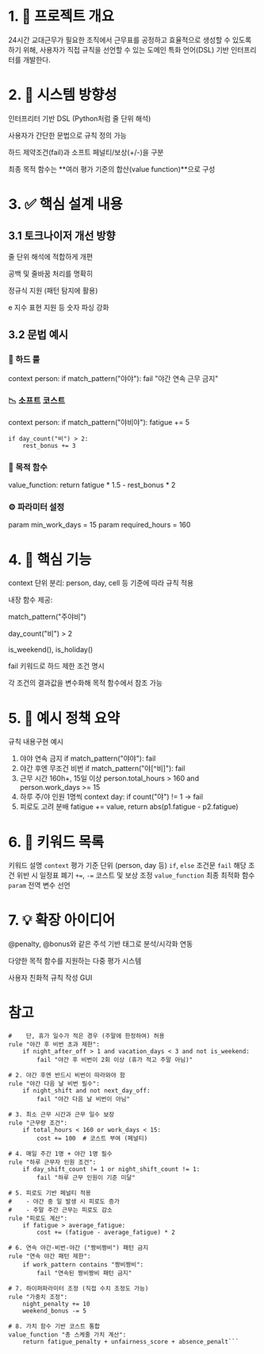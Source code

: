 # 1. 🎯 프로젝트 개요
24시간 교대근무가 필요한 조직에서 근무표를 공정하고 효율적으로 생성할 수 있도록 하기 위해, 사용자가 직접 규칙을 선언할 수 있는 도메인 특화 언어(DSL) 기반 인터프리터를 개발한다.

# 2. 🧠 시스템 방향성
인터프리터 기반 DSL (Python처럼 줄 단위 해석)

사용자가 간단한 문법으로 규칙 정의 가능

하드 제약조건(fail)과 소프트 페널티/보상(+/-)을 구분

최종 목적 함수는 **여러 평가 기준의 합산(value function)**으로 구성

# 3. ✅ 핵심 설계 내용
## 3.1 토크나이저 개선 방향
줄 단위 해석에 적합하게 개편

공백 및 줄바꿈 처리를 명확히

정규식 지원 (패턴 탐지에 활용)

e 지수 표현 지원 등 숫자 파싱 강화

## 3.2 문법 예시
### 🎯 하드 룰
context person:
    if match_pattern("야야"):
        fail "야간 연속 근무 금지"
### 📉 소프트 코스트
context person:
    if match_pattern("야비야"):
        fatigue += 5

    if day_count("비") > 2:
        rest_bonus += 3
### 🧮 목적 함수
value_function:
    return fatigue * 1.5 - rest_bonus * 2
### ⚙️ 파라미터 설정
param min_work_days = 15
param required_hours = 160
# 4. 🔧 핵심 기능
context 단위 분리: person, day, cell 등 기준에 따라 규칙 적용

내장 함수 제공:

match_pattern("주야비")

day_count("비") > 2

is_weekend(), is_holiday()

fail 키워드로 하드 제한 조건 명시

각 조건의 결과값을 변수화해 목적 함수에서 참조 가능

# 5. 🧪 예시 정책 요약
규칙 내용구현 예시
1. 야야 연속 금지	if match_pattern("야야"): fail
2. 야간 후엔 무조건 비번	if match_pattern("야[^비]"): fail
3. 근무 시간 160h+, 15일 이상	person.total_hours > 160 and person.work_days >= 15
4. 하루 주/야 인원 1명씩	context day: if count("야") != 1 → fail
5. 피로도 고려 분배	fatigue += value, return abs(p1.fatigue - p2.fatigue)
# 6. 📌 키워드 목록
키워드	설명
`context`	평가 기준 단위 (person, day 등)
`if`, `else`	조건문
`fail`	해당 조건 위반 시 일정표 폐기
`+=`, `-=`	코스트 및 보상 조정
`value_function`	최종 최적화 함수
`param`	전역 변수 선언
# 7. 💡 확장 아이디어
@penalty, @bonus와 같은 주석 기반 태그로 분석/시각화 연동

다양한 목적 함수를 지원하는 다중 평가 시스템

사용자 친화적 규칙 작성 GUI


# 참고
```# 1. 야간 후 비번이 1회 초과일 경우 금지
#    단, 휴가 일수가 적은 경우 (주말에 한정하여) 허용
rule "야간 후 비번 초과 제한":
    if night_after_off > 1 and vacation_days < 3 and not is_weekend:
        fail "야간 후 비번이 2회 이상 (휴가 적고 주말 아님)"

# 2. 야간 후엔 반드시 비번이 따라와야 함
rule "야간 다음 날 비번 필수":
    if night_shift and not next_day_off:
        fail "야간 다음 날 비번이 아님"

# 3. 최소 근무 시간과 근무 일수 보장
rule "근무량 조건":
    if total_hours < 160 or work_days < 15:
        cost += 100  # 코스트 부여 (페널티)

# 4. 매일 주간 1명 + 야간 1명 필수
rule "하루 근무자 인원 조건":
    if day_shift_count != 1 or night_shift_count != 1:
        fail "하루 근무 인원이 기준 미달"

# 5. 피로도 기반 페널티 적용
#    - 야간 중 일 발생 시 피로도 증가
#    - 주말 주간 근무는 피로도 감소
rule "피로도 계산":
    if fatigue > average_fatigue:
        cost += (fatigue - average_fatigue) * 2

# 6. 연속 야간-비번-야간 ("짱비짱비") 패턴 금지
rule "연속 야간 패턴 제한":
    if work_pattern contains "짱비짱비":
        fail "연속된 짱비짱비 패턴 금지"

# 7. 하이퍼파라미터 조정 (직접 수치 조정도 가능)
rule "가중치 조정":
    night_penalty += 10
    weekend_bonus -= 5

# 8. 가치 함수 기반 코스트 통합
value_function "총 스케줄 가치 계산":
    return fatigue_penalty + unfairness_score + absence_penalt```